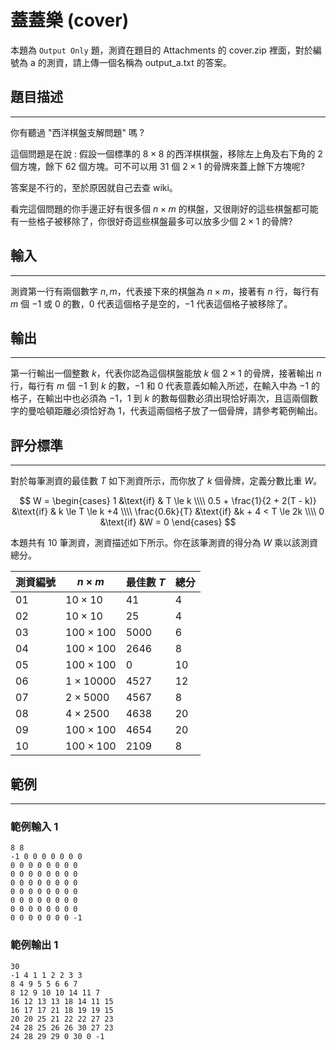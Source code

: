 # 蓋蓋樂 (cover)
本題為 `Output Only` 題，測資在題目的 Attachments 的 cover.zip 裡面，對於編號為 a 的測資，請上傳一個名稱為 output_a.txt 的答案。
## 題目描述
----

你有聽過 "西洋棋盤支解問題" 嗎 ?

這個問題是在說 : 假設一個標準的 $8\times8$ 的西洋棋棋盤，移除左上角及右下角的 $2$ 個方塊，餘下 $62$ 個方塊。可不可以用 $31$ 個 $2 \times 1$ 的骨牌來蓋上餘下方塊呢?

答案是不行的，至於原因就自己去查 wiki。

看完這個問題的你手邊正好有很多個 $n \times m$ 的棋盤，又很剛好的這些棋盤都可能有一些格子被移除了，你很好奇這些棋盤最多可以放多少個 $2 \times 1$ 的骨牌?

## 輸入
----

測資第一行有兩個數字 $n, m$，代表接下來的棋盤為 $n \times m$，接著有 $n$ 行，每行有 $m$ 個 $-1$ 或 $0$ 的數，$0$ 代表這個格子是空的，$-1$ 代表這個格子被移除了。

## 輸出
----

第一行輸出一個整數 $k$，代表你認為這個棋盤能放 $k$ 個 $2 \times 1$ 的骨牌，接著輸出 $n$ 行，每行有 $m$ 個 $-1$ 到 $k$ 的數，$-1$ 和 $0$ 代表意義如輸入所述，在輸入中為 $-1$ 的格子，在輸出中也必須為 $-1$，$1$ 到 $k$ 的數每個數必須出現恰好兩次，且這兩個數字的曼哈頓距離必須恰好為 1，代表這兩個格子放了一個骨牌，請參考範例輸出。



## 評分標準
----

對於每筆測資的最佳數 $T$ 如下測資所示，而你放了 $k$ 個骨牌，定義分數比重 $W$。

$$
W =
\begin{cases}
1   &\text{if} & T \le k \\\\
0.5 + \frac{1}{2 + 2(T - k)}   &\text{if} & k \le T \le k +4 \\\\
\frac{0.6k}{T} &\text{if} &k + 4 < T \le 2k \\\\
0 &\text{if} &W = 0
\end{cases}
$$

本題共有 $10$ 筆測資，測資描述如下所示。你在該筆測資的得分為 $W$ 乘以該測資總分。

<div style="page-break-after: always"></div>


| 測資編號 | $n \times m$     | 最佳數 $T$ | 總分 |
| -------- | ---------------- | ---------- | ---- |
| $01$     | $10 \times 10$   | $41$       | $4$  |
| $02$     | $10 \times 10$   | $25$       | $4$  |
| $03$     | $100 \times 100$ | $5000$     | $6$  |
| $04$     | $100 \times 100$ | $2646$     | $8$  |
| $05$     | $100 \times 100$ | $0$        | $10$ |
| $06$     | $1 \times 10000$ | $4527$     | $12$ |
| $07$     | $2 \times 5000$  | $4567$     | $8$  |
| $08$     | $4 \times 2500$  | $4638$     | $20$ |
| $09$     | $100 \times 100$ | $4654$     | $20$ |
| $10$     | $100 \times 100$ | $2109$     | $8$  |

## 範例
----

### 範例輸入 1
```
8 8
-1 0 0 0 0 0 0 0
0 0 0 0 0 0 0 0
0 0 0 0 0 0 0 0
0 0 0 0 0 0 0 0
0 0 0 0 0 0 0 0
0 0 0 0 0 0 0 0
0 0 0 0 0 0 0 0
0 0 0 0 0 0 0 -1
```

### 範例輸出 1
```
30
-1 4 1 1 2 2 3 3
8 4 9 5 5 6 6 7
8 12 9 10 10 14 11 7
16 12 13 13 18 14 11 15
16 17 17 21 18 19 19 15
20 20 25 21 22 22 27 23
24 28 25 26 26 30 27 23
24 28 29 29 0 30 0 -1
```
